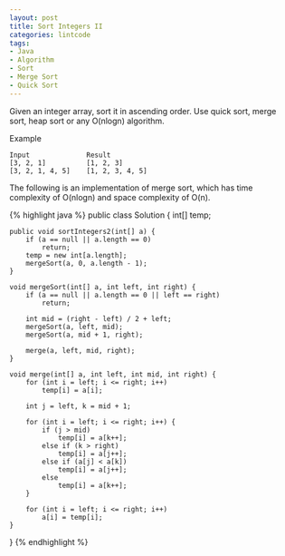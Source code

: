 ```yaml
---
layout: post
title: Sort Integers II
categories: lintcode
tags:
- Java
- Algorithm
- Sort
- Merge Sort
- Quick Sort
---
```


Given an integer array, sort it in ascending order. Use quick sort, merge sort, heap sort or any O(nlogn) algorithm.

Example

```
Input              Result
[3, 2, 1]          [1, 2, 3]
[3, 2, 1, 4, 5]    [1, 2, 3, 4, 5]
```

The following is an implementation of merge sort, which has time complexity of O(nlogn) and space complexity of O(n).

{% highlight java %}
public class Solution {
    int[] temp;
    
    public void sortIntegers2(int[] a) {
        if (a == null || a.length == 0)
            return;
        temp = new int[a.length];
        mergeSort(a, 0, a.length - 1);
    }
    
    void mergeSort(int[] a, int left, int right) {
        if (a == null || a.length == 0 || left == right)
            return;
        
        int mid = (right - left) / 2 + left;
        mergeSort(a, left, mid);
        mergeSort(a, mid + 1, right);
        
        merge(a, left, mid, right);
    }
    
    void merge(int[] a, int left, int mid, int right) {
        for (int i = left; i <= right; i++)
            temp[i] = a[i];
            
        int j = left, k = mid + 1;
        
        for (int i = left; i <= right; i++) {
            if (j > mid)
                temp[i] = a[k++];
            else if (k > right)
                temp[i] = a[j++];
            else if (a[j] < a[k])
                temp[i] = a[j++];
            else
                temp[i] = a[k++];
        }
        
        for (int i = left; i <= right; i++)
            a[i] = temp[i];
    }
}
{% endhighlight %}
